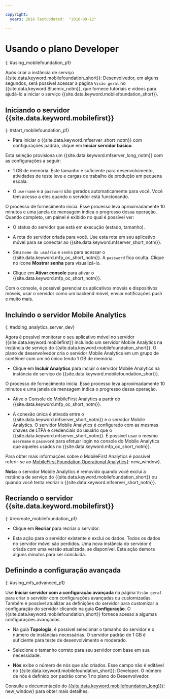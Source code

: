```yaml
---

copyright:
  years: 2016 lastupdated:  "2016-09-12"

---
```


#	Usando o plano Developer
{: #using_mobilefoundation_p1}

Após criar a instância de serviço {{site.data.keyword.mobilefoundation_short}}: Desenvolvedor, em alguns segundos, será possível acessar a página `Visão geral`
no {{site.data.keyword.Bluemix_notm}}, que fornece tutoriais e vídeos para ajudá-lo a
iniciar o serviço {{site.data.keyword.mobilefoundation_short}}.

## Iniciando o servidor {{site.data.keyword.mobilefirst}}
{: #start_mobilefoundation_p1}
* Para iniciar o {{site.data.keyword.mfserver_short_notm}} com configurações padrão, clique em **Iniciar servidor básico**.

Esta seleção provisiona um {{site.data.keyword.mfserver_long_notm}} com as configurações a seguir:
*	1 GB de memória. Este tamanho é suficiente para desenvolvimento, atividades de teste leve e cargas de trabalho de produção em pequena escala.

*	O `username` e a `password` são gerados automaticamente para
você. Você tem acesso a eles quando o servidor está funcionando.

O processo de fornecimento inicia. Esse processo leva aproximadamente 10 minutos e uma
janela de mensagem indica o progresso dessa operação. Quando completo, um painel é exibido
no qual é possível ver:
*	O status do servidor que está em execução (estado, tamanho).

*	A rota do servidor criada para você. Use esta rota em seu aplicativo móvel para se
conectar ao {{site.data.keyword.mfserver_short_notm}}.

*	Seu `nome do usuário` e `senha` para acessar o {{site.data.keyword.mfp_oc_short_notm}}. A `password` fica oculta. Clique
no ícone **Mostrar senha** para visualizá-lo.

*	Clique em **Ativar console** para ativar o {{site.data.keyword.mfp_oc_short_notm}}.


<!--This console runs inside the container.--> Com o console, é possível gerenciar os aplicativos móveis e dispositivos móveis, usar o servidor como um backend móvel, enviar notificações push e muito mais.

##  Incluindo o servidor Mobile Analytics
{: #adding_analytics_server_dev}

 Agora é possível monitorar o seu aplicativo móvel no servidor {{site.data.keyword.mobilefirst}} incluindo um servidor Mobile Analytics na instância de serviço do
{{site.data.keyword.mobilefoundation_short}}. O plano de desenvolvedor cria o servidor Mobile Analytics em um grupo de contêiner com um nó único tendo 1 GB de memória.

* Clique em **Incluir Analytics** para incluir o servidor Mobile Analytics na instância de serviço do {{site.data.keyword.mobilefoundation_short}}.

O processo de fornecimento inicia. Esse processo leva aproximadamente 10 minutos e uma
janela de mensagem indica o progresso dessa operação.  

* Ative o Console do MobileFirst Analytics a partir do {{site.data.keyword.mfp_oc_short_notm}}.

* A conexão única é ativada entre o {{site.data.keyword.mfserver_short_notm}} e o servidor Mobile Analytics. O servidor Mobile Analytics é configurado com as mesmas chaves de LTPA e
credenciais do usuário que o {{site.data.keyword.mfserver_short_notm}}. É possível usar o mesmo `username` e `password` para efetuar login no console do Mobile
Analytics que aqueles usados no {{site.data.keyword.mfp_oc_short_notm}}.

Para obter mais informações sobre o MobileFirst Analytics é possível referir-se ao [MobileFirst
Foundation Operational Analytics](https://mobilefirstplatform.ibmcloud.com/tutorials/en/foundation/8.0/analytics/){: new_window}.

**Nota:** o servidor Mobile Analytics é removido quando você exclui a instância de serviço do {{site.data.keyword.mobilefoundation_short}} ou quando você tenta recriar o
{{site.data.keyword.mfserver_short_notm}}.

## Recriando o servidor {{site.data.keyword.mobilefirst}}
{: #recreate_mobilefoundation_p1}

*	Clique em **Recriar** para recriar o servidor.

* Esta ação para o servidor existente e exclui os dados. Todos os dados no servidor móvel são perdidos. Uma nova instância do servidor é criada com uma versão atualizada, se disponível. Esta ação
demora alguns minutos para ser concluída.

##	Definindo a configuração avançada
{: #using_mfs_advanced_p1}

Use **Iniciar servidor com a configuração avançada** na página `Visão geral` para criar o servidor com configurações avançadas ou customizadas. Também é possível
atualizar as definições do servidor para customizar a configuração do servidor clicando na
guia **Configuração**. O {{site.data.keyword.mobilefoundation_short}} fornece acesso a algumas configurações avançadas.

*	Na guia **Topologia**, é possível selecionar o tamanho do servidor
e o número de instâncias necessárias. O servidor padrão de 1 GB é suficiente para teste de desenvolvimento e moderado.

  - Selecione o tamanho correto para seu servidor com base em sua necessidade.

* **Nós** exibe o número de nós que são criados. Esse campo não é editável no {{site.data.keyword.mobilefoundation_short}}: Developer. O número de nós <!--in your {{site.data.keyword.IBM_notm}} container group--> é definido por padrão como **1** no plano do Desenvolvedor.

Consulte a documentação do
[{{site.data.keyword.mobilefoundation_long}}](https://www.ibm.com/support/knowledgecenter/SSHS8R_8.0.0/wl_welcome.html){: new_window} para obter mais detalhes.
